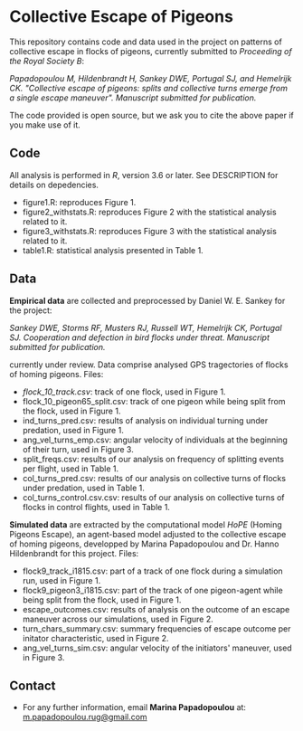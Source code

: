 # Collective Escape of Pigeons

This repository contains code and data used in the project on patterns of collective escape in flocks of pigeons, currently submitted to _Proceeding of the Royal Society B_:

*Papadopoulou M, Hildenbrandt H, Sankey DWE, Portugal SJ, and Hemelrijk CK. "Collective escape of pigeons: splits and collective turns emerge from a single escape maneuver". Manuscript submitted for publication.*

The code provided is open source, but we ask you to cite the above paper if you make use of it. 

## Code
All analysis is performed in _R_, version 3.6 or later. See DESCRIPTION for details on depedencies. 

- figure1.R: reproduces Figure 1.
- figure2_withstats.R: reproduces Figure 2 with the statistical analysis related to it.
- figure3_withstats.R: reproduces Figure 3 with the statistical analysis related to it.
- table1.R: statistical analysis presented in Table 1. 

## Data

**Empirical data** are collected and preprocessed by Daniel W. E. Sankey for the project:

*Sankey DWE, Storms RF, Musters RJ, Russell WT, Hemelrijk CK, Portugal SJ. Cooperation and defection in bird flocks under threat. Manuscript submitted for publication.*

currently under review. Data comprise analysed GPS tragectories of flocks of homing pigeons. Files:
- _flock_10_track.csv_: track of one flock, used in Figure 1. 
- flock_10_pigeon65_split.csv: track of one pigeon while being split from the flock, used in Figure 1.
- ind_turns_pred.csv: results of analysis on individual turning under predation, used in Figure 1.
- ang_vel_turns_emp.csv: angular velocity of individuals at the beginning of their turn, used in Figure 3.
- split_freqs.csv: results of our analysis on frequency of splitting events per flight, used in Table 1.
- col_turns_pred.csv: results of our analysis on collective turns of flocks under predation, used in Table 1.
- col_turns_control.csv.csv: results of our analysis on collective turns of flocks in control flights, used in Table 1.

**Simulated data** are extracted by the computational model *HoPE* (Homing Pigeons Escape), an agent-based model adjusted to the collective escape of homing pigeons, developped by Marina Papadopoulou and Dr. Hanno Hildenbrandt for this project. Files:

- flock9_track_i1815.csv: part of a track of one flock during a simulation run, used in Figure 1.
- flock9_pigeon3_i1815.csv: part of the track of one pigeon-agent while being split from the flock, used in Figure 1.
- escape_outcomes.csv: results of analysis on the outcome of an escape maneuver across our simulations, used in Figure 2.
- turn_chars_summary.csv: summary frequencies of escape outcome per initator characteristic, used in Figure 2.
- ang_vel_turns_sim.csv: angular velocity of the initiators' maneuver, used in Figure 3.

## Contact
* For any further information, email **Marina Papadopoulou** at: <m.papadopoulou.rug@gmail.com>
